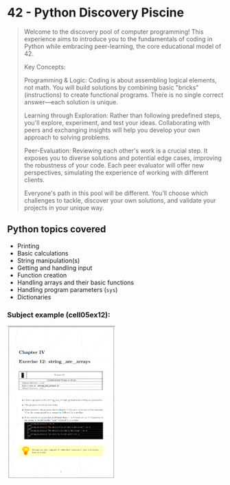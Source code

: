 # 42 - Python Discovery Piscine

>Welcome to the discovery pool of computer programming! This experience aims to introduce you to the fundamentals of coding in Python while embracing peer-learning, the core educational model of 42.
>
>Key Concepts:
>
>    Programming & Logic: Coding is about assembling logical elements, not math. You will build solutions by combining basic "bricks" (instructions) to create functional programs. There is no single correct answer—each solution is unique.
>
>Learning through Exploration: Rather than following predefined steps, you'll explore, experiment, and test your ideas. Collaborating with peers and exchanging insights will help you develop your own approach to solving problems.
>
>Peer-Evaluation: Reviewing each other's work is a crucial step. It exposes you to diverse solutions and potential edge cases, improving the robustness of your code. Each peer evaluator will offer new perspectives, simulating the experience of working with different clients.
>
>Everyone's path in this pool will be different. You’ll choose which challenges to tackle, discover your own solutions, and validate your projects in your unique way.

## Python topics covered

- Printing
- Basic calculations
- String manipulation(s)
- Getting and handling input
- Function creation
- Handling arrays and their basic functions
- Handling program parameters (`sys`)
- Dictionaries

### Subject example (cell05ex12):
<img src="assets/pypiscine_sub_ex.png" alt="cell05ex12" style="width:50%;">
